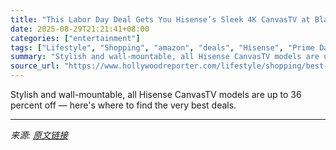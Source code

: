 ```yaml
---
title: "This Labor Day Deal Gets You Hisense’s Sleek 4K CanvasTV at Black Friday-Like Pricing — And Free Deluxe Unpacking Service"
date: 2025-08-29T21:21:41+08:00
categories: ["entertainment"]
tags: ["Lifestyle", "Shopping", "amazon", "deals", "Hisense", "Prime Day", "Tech"]
summary: "Stylish and wall-mountable, all Hisense CanvasTV models are up to 36 percent off — here's where to find the very best deals."
source_url: "https://www.hollywoodreporter.com/lifestyle/shopping/best-hisense-canvas-tv-frame-alternative-deals-1236078374/"
---
```


Stylish and wall-mountable, all Hisense CanvasTV models are up to 36 percent off — here's where to find the very best deals.

---

*来源: [原文链接](https://www.hollywoodreporter.com/lifestyle/shopping/best-hisense-canvas-tv-frame-alternative-deals-1236078374/)*

